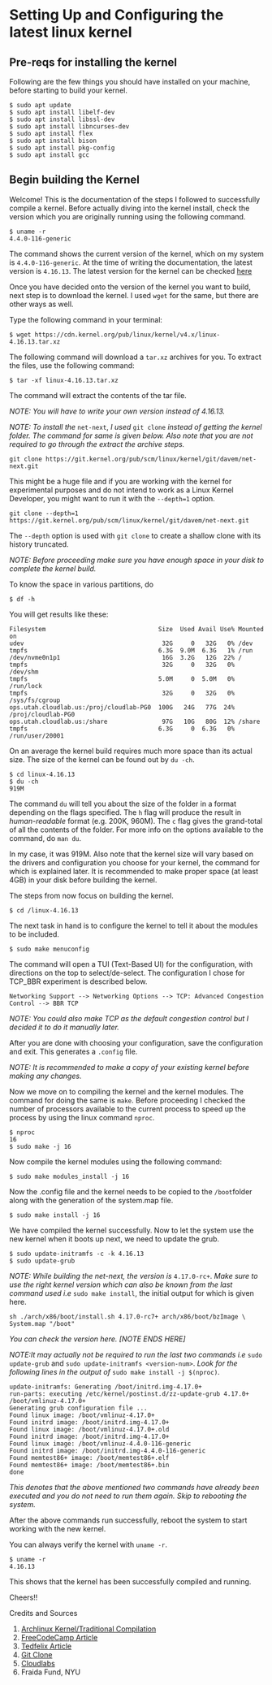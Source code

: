 # Setting Up and Configuring the latest linux kernel

## Pre-reqs for installing the kernel

Following are the few things you should have installed on your machine,
before starting to build your kernel.

```
$ sudo apt update
$ sudo apt install libelf-dev
$ sudo apt install libssl-dev
$ sudo apt install libncurses-dev
$ sudo apt install flex
$ sudo apt install bison
$ sudo apt install pkg-config
$ sudo apt install gcc
```
## Begin building the Kernel

Welcome! This is the documentation of the steps I followed to
successfully compile a kernel.
Before actually diving into the kernel install, check the version which
you are originally running using the following command.

```
$ uname -r
4.4.0-116-generic
```

The command shows the current version of the kernel, which on my system
is `4.4.0-116-generic`. At the time of
writing the documentation, the latest version is `4.16.13`. The latest
version for the kernel can be checked [here](https://www.kernel.org/)

Once you have decided onto the version of the kernel you want to build, next step is to download the kernel. I used `wget` for the same, but there are other ways as well.

Type the following command in your terminal:

```
$ wget https://cdn.kernel.org/pub/linux/kernel/v4.x/linux-4.16.13.tar.xz
```

The following command will download a `tar.xz` archives for you. To extract the files, use the following command:

```
$ tar -xf linux-4.16.13.tar.xz
```
The command will extract the contents of the tar file.

*NOTE: You will have to write your own version instead of 4.16.13.*

*NOTE: To install the* `net-next`, *I used* `git clone` *instead of
getting the kernel folder. The command for same is given below. Also
note that you are not required to go through the extract the archive
steps.*

```
git clone https://git.kernel.org/pub/scm/linux/kernel/git/davem/net-next.git
```
This might be a huge file and if you are working with the kernel for
experimental purposes and do not intend to work as a Linux Kernel
Developer, you might want to run it with the `--depth=1` option.

```
git clone --depth=1 https://git.kernel.org/pub/scm/linux/kernel/git/davem/net-next.git
```
The `--depth` option is used with `git clone` to create a shallow clone
with its history truncated.

*NOTE: Before proceeding make sure you have enough space in your disk to
complete the kernel build.*

To know the space in various partitions, do

```
$ df -h
```
You will get results like these:

```
Filesystem                               Size  Used Avail Use% Mounted on
udev                                      32G     0   32G   0% /dev
tmpfs                                    6.3G  9.0M  6.3G   1% /run
/dev/nvme0n1p1                            16G  3.2G   12G  22% /
tmpfs                                     32G     0   32G   0% /dev/shm
tmpfs                                    5.0M     0  5.0M   0% /run/lock
tmpfs                                     32G     0   32G   0% /sys/fs/cgroup
ops.utah.cloudlab.us:/proj/cloudlab-PG0  100G   24G   77G  24% /proj/cloudlab-PG0
ops.utah.cloudlab.us:/share               97G   10G   80G  12% /share
tmpfs                                    6.3G     0  6.3G   0% /run/user/20001
```

On an average the kernel build requires much more space than its actual
size. The size of the kernel can be found out by `du -ch`.

```
$ cd linux-4.16.13
$ du -ch
919M
```

The command `du` will tell you about the size of the folder in a format
depending on the flags specified. The `h` flag will produce the result
in *human-readable* format (e.g. 200K, 960M). The `c` flag gives the
grand-total of all the contents of the folder. For more info on the
options available to the command, do `man du`.

In my case, it was 919M. Also note that the kernel size will vary based
on the drivers and configuration you choose for your kernel, the command
for which is explained later. It is recommended to make proper space
(at least 4GB) in your disk before building the kernel.

The steps from now focus on building the kernel.

```
$ cd /linux-4.16.13
```

The next task in hand is to configure the kernel to tell it about the
modules to be included.

```
$ sudo make menuconfig
```

The command will open a TUI (Text-Based UI) for the configuration, with directions on
the top to select/de-select. The configuration I chose for TCP_BBR
experiment is described below.

`Networking Support --> Networking Options --> TCP: Advanced Congestion
Control --> BBR TCP`

*NOTE: You could also make TCP as the default congestion control but I
decided it to do it manually later.*


After you are done with choosing your
configuration, save the configuration and exit.
This generates a `.config` file.

*NOTE: It is recommended to make a copy of your existing kernel before
making any changes.*

Now we move on to compiling the kernel and the kernel modules. The
command for doing the same is `make`. Before proceeding I checked the
number of processors available to the current process to speed up the
process by using the linux command `nproc`.

```
$ nproc
16
$ sudo make -j 16
```

Now compile the kernel modules using the following command:

```
$ sudo make modules_install -j 16
```

Now the .config file and the kernel needs to be copied to the
`/boot`folder along with the generation of the system.map file.

```
$ sudo make install -j 16
```

We have compiled the kernel successfully. Now to let the system use the
new kernel when it boots up next, we need to update the grub.

```
$ sudo update-initramfs -c -k 4.16.13
$ sudo update-grub
```
*NOTE: While building the net-next, the version is* `4.17.0-rc+`. *Make
sure to use the right kernel version which can also be known from the
last command used i.e* `sudo make install`, the initial output for which is
given here.

```
sh ./arch/x86/boot/install.sh 4.17.0-rc7+ arch/x86/boot/bzImage \
System.map "/boot"
```

*You can check the version here. [NOTE ENDS HERE]*

*NOTE:It may actually not be required to run the last two commands i.e*
`sudo update-grub` and `sudo update-initramfs <version-num>`. *Look for
the following lines in the output of* `sudo make install -j $(nproc)`.

```
update-initramfs: Generating /boot/initrd.img-4.17.0+
run-parts: executing /etc/kernel/postinst.d/zz-update-grub 4.17.0+ /boot/vmlinuz-4.17.0+
Generating grub configuration file ...
Found linux image: /boot/vmlinuz-4.17.0+
Found initrd image: /boot/initrd.img-4.17.0+
Found linux image: /boot/vmlinuz-4.17.0+.old
Found initrd image: /boot/initrd.img-4.17.0+
Found linux image: /boot/vmlinuz-4.4.0-116-generic
Found initrd image: /boot/initrd.img-4.4.0-116-generic
Found memtest86+ image: /boot/memtest86+.elf
Found memtest86+ image: /boot/memtest86+.bin
done
```
*This denotes that the above mentioned two commands have already been
executed and you do not need to run them again. Skip to rebooting the
system.*


After the above commands run successfully, reboot the system to start
working with the new kernel.

You can always verify the kernel with `uname -r`.

```
$ uname -r
4.16.13
```
This shows that the kernel has been successfully compiled and running.

Cheers!!

Credits and Sources
1. [Archlinux Kernel/Traditional
	 Compilation](https://wiki.archlinux.org/index.php/Kernels/Traditional_compilation)
2. [FreeCodeCamp
	 Article](https://medium.freecodecamp.org/building-and-installing-the-latest-linux-kernel-from-source-6d8df5345980)
3. [Tedfelix Article](http://tedfelix.com/linux/kernel-build.html)
4. [Git Clone](https://git-scm.com/docs/git-clone)
5. [Cloudlabs](https://www.cloudlab.us/files/cloudlab-overview.pdf)
6. Fraida Fund, NYU

